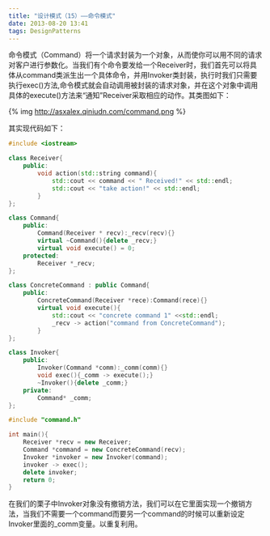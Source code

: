 ```yaml
---
title: "设计模式（15）——命令模式"
date: 2013-08-20 13:41
tags: DesignPatterns
---
```

命令模式（Command）将一个请求封装为一个对象，从而使你可以用不同的请求对客户进行参数化。当我们有个命令要发给一个Receiver时，我们首先可以将具体从command类派生出一个具体命令，并用Invoker类封装，执行时我们只需要执行exec()方法,命令模式就会自动调用被封装的请求对象，并在这个对象中调用具体的execute()方法来“通知”Receiver采取相应的动作。<!--more-->其类图如下：

{% img http://asxalex.qiniudn.com/command.png %}

其实现代码如下：

```c++ command.h
#include <iostream>

class Receiver{
    public:
        void action(std::string command){
            std::cout << command << " Received!" << std::endl;
            std::cout << "take action!" << std::endl;
        }
};

class Command{
    public:
        Command(Receiver * recv):_recv(recv){}
        virtual ~Command(){delete _recv;}
        virtual void execute() = 0;
    protected:
        Receiver *_recv;
};

class ConcreteCommand : public Command{
    public:
        ConcreteCommand(Receiver *rece):Command(rece){}
        virtual void execute(){
            std::cout << "concrete command 1" <<std::endl;
            _recv -> action("command from ConcreteCommand");
        }
};

class Invoker{
    public:
        Invoker(Command *comm):_comm(comm){}
        void exec(){_comm -> execute();}
        ~Invoker(){delete _comm;}
    private:
        Command* _comm;
};
```

```c++ command.cpp
#include "command.h"

int main(){
    Receiver *recv = new Receiver;
    Command *command = new ConcreteCommand(recv);
    Invoker *invoker = new Invoker(command);
    invoker -> exec();
    delete invoker;
    return 0;
}
```

在我们的栗子中Invoker对象没有撤销方法，我们可以在它里面实现一个撤销方法，当我们不需要一个command而要另一个command的时候可以重新设定Invoker里面的_comm变量。以重复利用。
